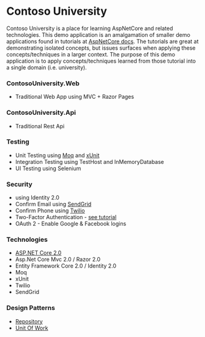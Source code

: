 # Contoso University
Contoso University is a place for learning AspNetCore and related technologies.  This demo application is an amalgamation of smaller demo applications found in tutorials at [AspNetCore docs](https://docs.microsoft.com/en-us/aspnet/core/).  The tutorials are great at demonstrating isolated concepts, but issues surfaces when applying these concepts/techniques in a larger context.  The purpose of this demo application is to apply concepts/techniques learned from those tutorial into a single domain (i.e. university).

### ContosoUniversity.Web
- Traditional Web App using MVC + Razor Pages
### ContosoUniversity.Api
- Traditional Rest Api
### Testing
- Unit Testing using [Moq](https://github.com/Moq/moq4/wiki/Quickstart) and [xUnit](https://xunit.github.io/docs/getting-started-dotnet-core)
- Integration Testing using TestHost and InMemoryDatabase
- UI Testing using Selenium
### Security
- using Identity 2.0
- Confirm Email using [SendGrid](sendgrid.com)
- Confirm Phone using [Twilio](https://www.twilio.com/sms/api)
- Two-Factor Authentication - [see tutorial](https://docs.microsoft.com/en-us/aspnet/core/security/authentication/2fa)
- OAuth 2 - Enable Google & Facebook logins
### Technologies
- [ASP.NET Core 2.0](https://blogs.msdn.microsoft.com/webdev/2017/08/14/announcing-asp-net-core-2-0/)
- Asp.Net Core Mvc 2.0 / Razor 2.0
- Entity Framework Core 2.0 / Identity 2.0
- Moq
- xUnit
- Twilio
- SendGrid

### Design Patterns
- [Repository](https://social.technet.microsoft.com/wiki/contents/articles/36287.repository-pattern-in-asp-net-core.aspx)
- [Unit Of Work](https://docs.microsoft.com/en-us/aspnet/core/data/ef-mvc/advanced)
